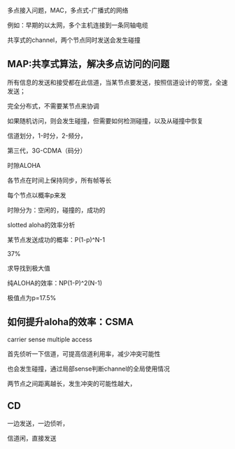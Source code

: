多点接入问题，MAC，多点式-广播式的网络

例如：早期的以太网，多个主机连接到一条同轴电缆

共享式的channel，两个节点同时发送会发生碰撞

## MAP:共享式算法，解决多点访问的问题

所有信息的发送和接受都在此信道，当某节点要发送，按照信道设计的带宽，全速发送；

完全分布式，不需要某节点来协调

如果随机访问，则会发生碰撞，但需要如何检测碰撞，以及从碰撞中恢复

信道划分，1-时分，2-频分，

第三代，3G-CDMA（码分）

时隙ALOHA

各节点在时间上保持同步，所有帧等长

每个节点以概率p来发

时隙分为：空闲的，碰撞的，成功的

slotted aloha的效率分析

某节点发送成功的概率：P(1-p)^N-1

37%

 求导找到极大值

纯ALOHA的效率：NP(1-P)^2(N-1)

极值点为p=17.5%

## 如何提升aloha的效率：CSMA

carrier sense multiple access

首先侦听一下信道，可提高信道利用率，减少冲突可能性

也会发生碰撞，通过局部sense判断channel的全局使用情况

两节点之间距离越长，发生冲突的可能性越大，

## CD

一边发送，一边侦听，

信道闲，直接发送


